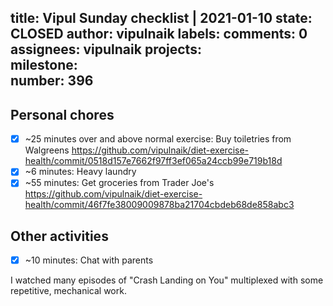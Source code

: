 title:	Vipul Sunday checklist | 2021-01-10
state:	CLOSED
author:	vipulnaik
labels:	
comments:	0
assignees:	vipulnaik
projects:	
milestone:	
number:	396
--
## Personal chores

- [x] ~25 minutes over and above normal exercise: Buy toiletries from Walgreens https://github.com/vipulnaik/diet-exercise-health/commit/0518d157e7662f97ff3ef065a24ccb99e719b18d
- [x] ~6 minutes: Heavy laundry 
- [x] ~55 minutes: Get groceries from Trader Joe's https://github.com/vipulnaik/diet-exercise-health/commit/46f7fe38009009878ba21704cbdeb68de858abc3

## Other activities

- [x] ~10 minutes: Chat with parents

I watched many episodes of "Crash Landing on You" multiplexed with some repetitive, mechanical work.
